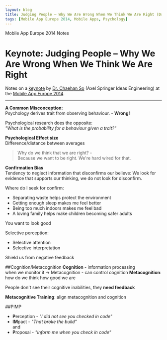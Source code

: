 ```yaml
---
layout: blog
title: Judging People – Why We Are Wrong When We Think We Are Right (Dr. Chaehan So)
tags: [Mobile App Europe 2014, Mobile Apps, Psychology]
---
```


Mobile App Europe 2014 Notes

Keynote: Judging People – Why We Are Wrong When We Think We Are Right
===
Notes on a [keynote](http://mobileappeurope.com/talks/judging-people-wrong-think-right/ "Keynote: Judging People – Why We Are Wrong When We Think We Are Right")
by [Dr. Chaehan So](http://twitter.com/agilebean/) (Axel Springer Ideas Engineering)
at the [Mobile App Europe 2014](http://mobileappeurope.com/).

---
**A Common Misconception:**  
Psychology derives trait from observing behaviour. - **Wrong!**

Psychological research does the opposite:  
*"What is the probability for a behaviour given a trait?"*

**Psychological Effect size**  
Difference/distance between averages

>Why do we think that we are right? -  
Because we want to be right. We're hard wired for that.

**Confirmation Bias**  
Tendency to neglect information that disconfirms our believe: We look for evidence that supports our thinking, we do not look for disconfirm.

Where do I seek for confirm:

* Separating waste helps protect the environment
* Getting enough sleep makes me feel better
* Being too much indoors makes me feel bad
* A loving family helps make children becoming safer adults

You want to look good

Selective perception:

* Selective attention
* Selective interpretation 

Shield us from negative feedback

##Cognition/Metacognition
**Cognition** - information processing  
when we monitor it -> Metacognition - can control cognition
**Metacognition**: how do we think how good we are

People don't see their cognitive inabilities, they **need feedback**

**Metacognitive Training**: align metacognition and cognition

##PIMP 

* **P**erception - *"I did not see you checked in code"*
* **IM**pact - *"That broke the build"*  
  and
* **P**roposal - *"Inform me when you check in code"*
